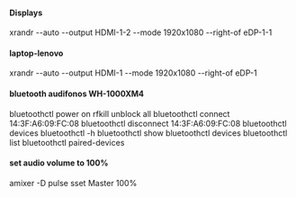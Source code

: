 
#### Displays
xrandr --auto --output HDMI-1-2 --mode 1920x1080 --right-of eDP-1-1

#### laptop-lenovo
xrandr --auto --output HDMI-1 --mode 1920x1080 --right-of eDP-1

#### bluetooth audifonos WH-1000XM4
bluetoothctl power on
rfkill unblock all
bluetoothctl connect 14:3F:A6:09:FC:08
bluetoothctl disconnect 14:3F:A6:09:FC:08
bluetoothctl devices
bluetoothctl -h
bluetoothctl show
bluetoothctl devices
bluetoothctl list
bluetoothctl paired-devices


#### set audio volume to 100%
amixer -D pulse sset Master 100%

